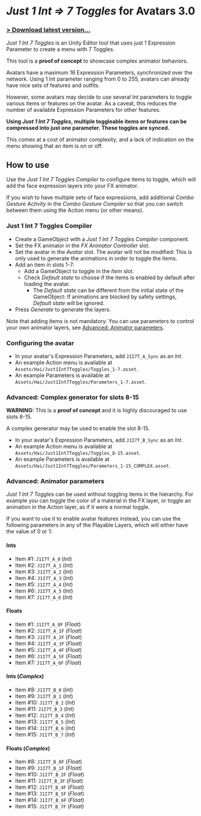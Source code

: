 # *Just 1 Int ⇒ 7 Toggles* for Avatars 3.0

### [> Download latest version...](https://github.com/hai-vr/Just1Int7Toggles/releases)

*Just 1 Int 7 Toggles* is an Unity Editor tool that uses just 1 Expression Parameter to create a menu with 7 Toggles.

This tool is a **proof of concept** to showcase complex animator behaviors.

Avatars have a maximum 16 Expression Parameters, synchronized over the network.
Using 1 Int parameter ranging from 0 to 255, avatars can already have nice sets of features and outfits.

However, some avatars may decide to use several Int parameters to toggle various items or features on the avatar.
As a caveat, this reduces the number of available Expression Parameters for other features.

**Using *Just 1 Int 7 Toggles*, multiple toggleable items or features can be compressed into just one parameter.
These toggles are synced.**

This comes at a cost of animator complexity, and a lack of indication on the menu showing that an item is on or off.

## How to use

Use the *Just 1 Int 7 Toggles Compiler* to configure items to toggle, which will add the face expression layers into your FX animator.

If you wish to have multiple sets of face expressions, add additional *Combo Gesture Activity* in the *Combo Gesture Compiler* so that you can switch between them using the Action menu (or other means).

### Just 1 Int 7 Toggles Compiler

- Create a GameObject with a *Just 1 Int 7 Toggles Compiler* component.
- Set the FX animator in the *FX Animator Controller* slot.
- Set the avatar in the *Avatar* slot. The avatar will not be modified: This is only used to generate the animations in order to toggle the items.
- Add an item in slots 1-7:
  - Add a GameObject to toggle in the *Item* slot.
  - Check *Default state* to choose if the items is enabled by default after loading the avatar.
    - The *Default state* can be different from the initial state of the GameObject:
      If animations are blocked by safety settings, *Default state* will be ignored.
- Press *Generate* to generate the layers.

Note that adding items is not mandatory. You can use parameters to control your own animator layers, see [Advanced: Animator parameters](#advanced-animator-parameters).

### Configuring the avatar

- In your avatar's Expression Parameters, add `J1I7T_A_Sync` as an *Int*.
- An example Action menu is available at `Assets/Hai/Just1Int7Toggles/Toggles_1-7.asset`.
- An example Parameters is available at `Assets/Hai/Just1Int7Toggles/Parameters_1-7.asset`.

### Advanced: Complex generator for slots 8-15

**WARNING:** This is a **proof of concept** and it is highly discouraged to use slots 8-15.

A complex generator may be used to enable the slot 8-15.

- In your avatar's Expression Parameters, add `J1I7T_B_Sync` as an *Int*.
- An example Action menu is available at `Assets/Hai/Just1Int7Toggles/Toggles_8-15.asset`.
- An example Parameters is available at `Assets/Hai/Just1Int7Toggles/Parameters_1-15_COMPLEX.asset`.

### Advanced: Animator parameters

*Just 1 Int 7 Toggles* can be used without toggling items in the hierarchy.
For example you can toggle the color of a material in the FX layer, or toggle an animation in the Action layer, as if it were a normal toggle.

If you want to use it to enable avatar features instead, you can use the following parameters in any of the Playable Layers, which will either have the value of 0 or 1:

#### Ints
- Item #1: `J1I7T_A_0` (*Int*)
- Item #2: `J1I7T_A_1` (*Int*)
- Item #3: `J1I7T_A_2` (*Int*)
- Item #4: `J1I7T_A_3` (*Int*)
- Item #5: `J1I7T_A_4` (*Int*)
- Item #6: `J1I7T_A_5` (*Int*)
- Item #7: `J1I7T_A_6` (*Int*)

#### Floats
- Item #1: `J1I7T_A_0F` (*Float*)
- Item #2: `J1I7T_A_1F` (*Float*)
- Item #3: `J1I7T_A_2F` (*Float*)
- Item #4: `J1I7T_A_3F` (*Float*)
- Item #5: `J1I7T_A_4F` (*Float*)
- Item #6: `J1I7T_A_5F` (*Float*)
- Item #7: `J1I7T_A_6F` (*Float*)

#### Ints (*Complex*)
- Item #8: `J1I7T_B_0` (*Int*)
- Item #9: `J1I7T_B_1` (*Int*)
- Item #10: `J1I7T_B_2` (*Int*)
- Item #11: `J1I7T_B_3` (*Int*)
- Item #12: `J1I7T_B_4` (*Int*)
- Item #13: `J1I7T_B_5` (*Int*)
- Item #14: `J1I7T_B_6` (*Int*)
- Item #15: `J1I7T_B_7` (*Int*)

#### Floats (*Complex*)
- Item #8: `J1I7T_B_0F` (*Float*)
- Item #9: `J1I7T_B_1F` (*Float*)
- Item #10: `J1I7T_B_2F` (*Float*)
- Item #11: `J1I7T_B_3F` (*Float*)
- Item #12: `J1I7T_B_4F` (*Float*)
- Item #13: `J1I7T_B_5F` (*Float*)
- Item #14: `J1I7T_B_6F` (*Float*)
- Item #15: `J1I7T_B_7F` (*Float*)
